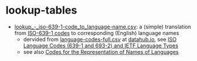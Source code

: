 # lookup-tables

* [lookup_-_iso-639-1-code_to_language-name.csv](lookup/lookup_-_iso-639-1-code_to_language-name.csv): a (simple) translation from [ISO-639-1 codes](https://en.wikipedia.org/wiki/List_of_ISO_639-1_codes) to corresponding (English) language names
   * dervided from [language-codes-full.csv](https://datahub.io/core/language-codes/r/language-codes-full.csv) at [datahub.io](https://datahub.io), see [ISO Language Codes (639-1 and 693-2) and IETF Language Types](https://datahub.io/core/language-codes)
   * see also [Codes for the Representation of Names of Languages](https://www.loc.gov/standards/iso639-2/php/code_list.php)

